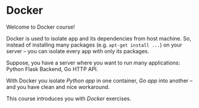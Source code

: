 # Docker

Welcome to Docker course!

Docker is used to isolate app and its dependencies from host machine. 
So, instead of installing many packages (e.g. `apt-get install ...`) on your server – you can isolate every app 
with only its packages.

Suppose, you have a server where you want to run many applications: Python Flask Backend, Go HTTP API.

With Docker you isolate _Python app_ in one container, _Go app_ into another – and you have clean and nice workaround.

This course introduces you with _Docker_ exercises.
